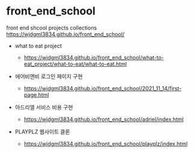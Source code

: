 # front_end_school
front end shcool projects collections
https://wjdgml3834.github.io/front_end_school/

* what to eat project
  - https://wjdgml3834.github.io/front_end_school/what-to-eat_project/what-to-eat/what-to-eat.html 


* 에어비앤비 로그인 페이지 구현
  - https://wjdgml3834.github.io/front_end_school/2021_11_14/first-page.html 



* 아드리엘 서비스 비용 구현
  - https://wjdgml3834.github.io/front_end_school/adriel/index.html


* PLAYPLZ 웹사이트 클론
  - https://wjdgml3834.github.io/front_end_school/playplz/index.html

